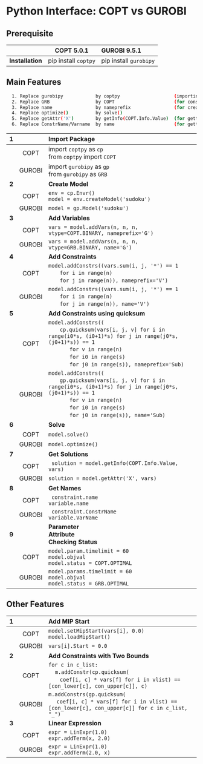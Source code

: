 # Python Interface: COPT vs GUROBI

## Prerequisite

|  | COPT 5.0.1 | GUROBI 9.5.1 |
|:---: | :---: | :---    |
|**Installation** | pip install `coptpy` | pip install `gurobipy` |

## Main Features
```bash
  1. Replace gurobipy            by coptpy                    (importing pakcage)
  2. Replace GRB                 by COPT                      (for constant values)
  3. Replace name                by nameprefix                (for creating names)
  4. Replace optimize()          by solve() 
  5. Replace getAttr('X')        by getInfo(COPT.Info.Value)  (for getting solutions)
  6. Replace ConstrName/Varname  by name                      (for getting names)
```
| **1** || **Import Package** |
|:---: | :---: | :---    |
||COPT| import `coptpy` as `cp` <br> from `coptpy` import `COPT` 
||GUROBI| import `gurobipy` as `gp` <br>  from `gurobipy` as `GRB` |
| **2** | | **Create Model** |
||COPT  | ```env = cp.Envr()``` <br> ```model = env.createModel('sudoku')``` 
||GUROBI| ```model = gp.Model('sudoku')``` |
| **3** ||**Add Variables**  | 
||COPT  |``` vars = model.addVars(n, n, n, vtype=COPT.BINARY, nameprefix='G') ``` 
||GUROBI| ``` vars = model.addVars(n, n, n, vtype=GRB.BINARY, name='G') ``` |
| **4** |  |**Add Constraints**|
||COPT | ```model.addConstrs((vars.sum(i, j, '*') == 1``` </br>&nbsp;&nbsp;&nbsp;&nbsp;&nbsp;&nbsp; ```for i in range(n)``` </br>&nbsp;&nbsp;&nbsp;&nbsp;&nbsp;&nbsp; ```for j in range(n)), nameprefix='V') ``` |
||GUROBI| ```model.addConstrs((vars.sum(i, j, '*') == 1``` </br>&nbsp;&nbsp;&nbsp;&nbsp;&nbsp;&nbsp; ```for i in range(n)``` </br>&nbsp;&nbsp;&nbsp;&nbsp;&nbsp;&nbsp; ```for j in range(n)), name='V') ``` |
| **5** ||**Add Constraints using quicksum** | 
||COPT| ```model.addConstrs((``` </br>&nbsp;&nbsp;&nbsp;&nbsp;&nbsp;&nbsp; ```cp.quicksum(vars[i, j, v] for i in range(i0*s, (i0+1)*s) for j in range(j0*s, (j0+1)*s)) == 1``` </br>&nbsp;&nbsp;&nbsp;&nbsp;&nbsp;&nbsp;&nbsp;&nbsp;&nbsp;&nbsp;&nbsp;&nbsp; ```for v in range(n)``` </br>&nbsp;&nbsp;&nbsp;&nbsp;&nbsp;&nbsp;&nbsp;&nbsp;&nbsp;&nbsp;&nbsp;&nbsp; ```for i0 in range(s)``` </br>&nbsp;&nbsp;&nbsp;&nbsp;&nbsp;&nbsp;&nbsp;&nbsp;&nbsp;&nbsp;&nbsp;&nbsp; ```for j0 in range(s)), nameprefix='Sub)``` | 
||GUROBI| ```model.addConstrs((``` </br>&nbsp;&nbsp;&nbsp;&nbsp;&nbsp;&nbsp; ```gp.quicksum(vars[i, j, v] for i in range(i0*s, (i0+1)*s) for j in range(j0*s, (j0+1)*s)) == 1``` </br>&nbsp;&nbsp;&nbsp;&nbsp;&nbsp;&nbsp;&nbsp;&nbsp;&nbsp;&nbsp;&nbsp;&nbsp; ```for v in range(n)``` </br>&nbsp;&nbsp;&nbsp;&nbsp;&nbsp;&nbsp;&nbsp;&nbsp;&nbsp;&nbsp;&nbsp;&nbsp; ```for i0 in range(s)``` </br>&nbsp;&nbsp;&nbsp;&nbsp;&nbsp;&nbsp;&nbsp;&nbsp;&nbsp;&nbsp;&nbsp;&nbsp; ```for j0 in range(s)), name='Sub)``` |
|  **6** | |**Solve** | 
||COPT| ```model.solve()``` | 
||GUROBI |```model.optimize()``` |
|  **7** |  |**Get Solutions** | 
||COPT| ``` solution = model.getInfo(COPT.Info.Value, vars)``` |
||GUROBI| ```solution = model.getAttr('X', vars)``` |
|  **8** |  |**Get Names** | 
||COPT| ``` constraint.name``` <br> ```variable.name``` |
||GUROBI| ``` constraint.ConstrName``` <br> ```variable.VarName``` |
| **9** | |**Parameter**<br>**Attribute**<br>**Checking Status** | 
||COPT |```model.param.timelimit = 60``` <br> ```model.objval``` <br> ```model.status = COPT.OPTIMAL``` | 
||GUROBI | ```model.params.timelimit = 60``` <br> ```model.objval``` <br> ```model.status = GRB.OPTIMAL``` |


## Other Features

| **1** |   | **Add MIP Start**  |
|:---: | :---: | :---    |
||COPT| ```model.setMipStart(vars[i], 0.0)``` <br> ```model.loadMipStart()``` | 
||GUROBI |```vars[i].Start = 0.0``` |
| **2** ||**Add Constraints with Two Bounds**| 
||COPT | ```for c in c_list:``` </br>&nbsp;&nbsp;&nbsp;&nbsp;```m.addConstr(cp.quicksum(``` </br>&nbsp;&nbsp;&nbsp;&nbsp;&nbsp;&nbsp; ```coef[i, c] * vars[f] for i in vlist) == [con_lower[c], con_upper[c]], c)``` |
||GUROBI | ```m.addConstrs(gp.quicksum(``` </br>&nbsp;&nbsp;&nbsp;&nbsp; ```coef[i, c] * vars[f] for i in vlist) == [con_lower[c], con_upper[c]] for c in c_list, "_")``` |
| **3** ||**Linear Expression** | 
||COPT |```expr = LinExpr(1.0)``` <br> ```expr.addTerm(x, 2.0)``` |
||GUROBI | ```expr = LinExpr(1.0)``` <br> ```expr.addTerm(2.0, x)``` |

